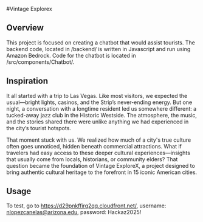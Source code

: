 #Vintage Explorex
## Overview
This project is focused on creating a chatbot that would assist tourists. The backend code, located in /backend/ is written in Javascript and run using Amazon Bedrock. Code for the chatbot is located in /src/components/Chatbot/.

## Inspiration
It all started with a trip to Las Vegas. Like most visitors, we expected the usual—bright lights, casinos, and the Strip’s never-ending energy. But one night, a conversation with a longtime resident led us somewhere different: a tucked-away jazz club in the Historic Westside. The atmosphere, the music, and the stories shared there were unlike anything we had experienced in the city’s tourist hotspots.

That moment stuck with us. We realized how much of a city's true culture often goes unnoticed, hidden beneath commercial attractions. What if travelers had easy access to these deeper cultural experiences—insights that usually come from locals, historians, or community elders? That question became the foundation of Vintage ExploreX, a project designed to bring authentic cultural heritage to the forefront in 15 iconic American cities.
 
## Usage
To test, go to https://d29pnkffirg2qq.cloudfront.net/, username: nlopezcanelas@arizona.edu, password: Hackaz2025!
